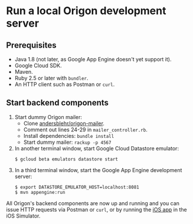# Run a local Origon development server

## Prerequisites

* Java 1.8 (not later, as Google App Engine doesn't yet support it).
* Google Cloud SDK.
* Maven.
* Ruby 2.5 or later with `bundler`.
* An HTTP client such as Postman or `curl`.

## Start backend components

1. Start dummy Origon mailer:
    * Clone [andersblehr/origon-mailer](https://github.com/andersblehr/origon-mailer).
    * Comment out lines 24-29 in `mailer_controller.rb`.
    * Install dependencies: `bundle install`
    * Start dummy mailer: `rackup -p 4567`
2. In another terminal window, start Google Cloud Datastore emulator:
    ```
    $ gcloud beta emulators datastore start
    ```
3. In a third terminal window, start the Google App Engine development server:
    ```
    $ export DATASTORE_EMULATOR_HOST=localhost:8081
    $ mvn appengine:run
    ```

All Origon's backend components are now up and running and you can issue HTTP requests via Postman or `curl`, or by running the [iOS app](https://github.com/andersblehr/origin-ios) in the iOS Simulator.
